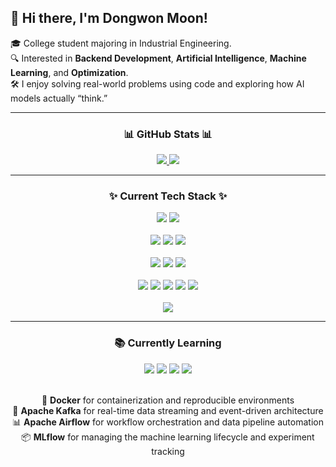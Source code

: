 ## 👋 Hi there, I'm Dongwon Moon!

🎓 College student majoring in Industrial Engineering. \
🔍 Interested in **Backend Development**, **Artificial Intelligence**, **Machine Learning**, and **Optimization**. \
🛠️ I enjoy solving real-world problems using code and exploring how AI models actually “think.”

---

<h3 align="center">📊 GitHub Stats 📊</h3>

<div align="center">
  <a href="https://github.com/anuraghazra/github-readme-stats">
    <img src="https://github-readme-stats.vercel.app/api?username=dongwonmoon&theme=blue-green&show_icons=true&count_private=true" />
  </a>
  <a href="https://github.com/anuraghazra/github-readme-stats">
    <img src="https://github-readme-stats.vercel.app/api/top-langs/?username=dongwonmoon&theme=blue-green&layout=compact" />
  </a>
</div>

---

<h3 align="center">✨ Current Tech Stack ✨</h3>

<div align="center">
  <!-- Languages -->
  <img src="https://img.shields.io/badge/Python-3670A0?style=for-the-badge&logo=python&logoColor=ffdd54" />
  <img src="https://img.shields.io/badge/Java-007396?style=for-the-badge&logo=java&logoColor=white" />
</div>

<br>

<div align="center">
  <!-- Backend & Frameworks -->
  <img src="https://img.shields.io/badge/FastAPI-009688?style=for-the-badge&logo=fastapi&logoColor=white" />
  <img src="https://img.shields.io/badge/Uvicorn-333333?style=for-the-badge&logo=uvicorn&logoColor=white" />
  <img src="https://img.shields.io/badge/Gunicorn-339933?style=for-the-badge&logo=gunicorn&logoColor=white" />
</div>

<br>

<div align="center">
  <!-- Container & Orchestration -->
  <img src="https://img.shields.io/badge/Docker-2496ED?style=for-the-badge&logo=docker&logoColor=white" />
  <img src="https://img.shields.io/badge/Apache_Kafka-231F20?style=for-the-badge&logo=apache-kafka&logoColor=white" />
  <img src="https://img.shields.io/badge/Apache_Airflow-017CEE?style=for-the-badge&logo=apache-airflow&logoColor=white" />
</div>

<br>

<div align="center">
  <!-- Data & ML Tools -->
  <img src="https://img.shields.io/badge/MLflow-023430?style=for-the-badge&logo=mlflow&logoColor=white" />
  <img src="https://img.shields.io/badge/PyTorch-EE4C2C?style=for-the-badge&logo=PyTorch&logoColor=white" />
  <img src="https://img.shields.io/badge/FAISS-4C1?style=for-the-badge&logo=faiss&logoColor=white" />
  <img src="https://img.shields.io/badge/ChromaDB-000000?style=for-the-badge&logo=chromadb&logoColor=white" />
  <img src="https://img.shields.io/badge/Qdrant-009CA6?style=for-the-badge&logo=qdrant&logoColor=white" />
</div>

<br>

<div align="center">
  <!-- Database -->
  <img src="https://img.shields.io/badge/PostgreSQL-4169E1?style=for-the-badge&logo=postgresql&logoColor=white" />
</div>

---

<h3 align="center">📚 Currently Learning</h3>

<div align="center">
  <img src="https://img.shields.io/badge/Docker-2496ED?style=for-the-badge&logo=docker&logoColor=white" />
  <img src="https://img.shields.io/badge/Apache%20Kafka-231F20?style=for-the-badge&logo=apache-kafka&logoColor=white" />
  <img src="https://img.shields.io/badge/Apache%20Airflow-017CEE?style=for-the-badge&logo=apache-airflow&logoColor=white" />
  <img src="https://img.shields.io/badge/MLflow-023430?style=for-the-badge&logo=mlflow&logoColor=white" />
</div>

<br>

<p align="center">
  🐳 <b>Docker</b> for containerization and reproducible environments<br>
  🔄 <b>Apache Kafka</b> for real-time data streaming and event-driven architecture<br>
  📊 <b>Apache Airflow</b> for workflow orchestration and data pipeline automation<br>
  📦 <b>MLflow</b> for managing the machine learning lifecycle and experiment tracking<br>
</p>
